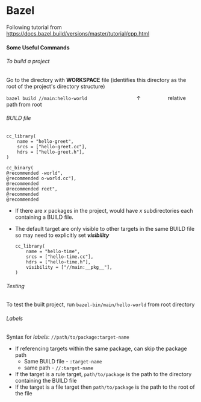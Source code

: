 # Bazel

Following tutorial from https://docs.bazel.build/versions/master/tutorial/cpp.html

#### Some Useful Commands

###### To build a project
Go to the directory with **WORKSPACE** file (identifies this directory as the root of the project's directory structure)

`bazel build //main:hello-world`
              $\qquad \qquad \qquad\qquad\uparrow$
          $\qquad \qquad$ relative path from root

###### BUILD file
```
cc_library(
    name = "hello-greet",
    srcs = ["hello-greet.cc"],
    hdrs = ["hello-greet.h"],
)

cc_binary(
@recommended -world",
@recommended o-world.cc"],
@recommended
@recommended reet",
@recommended
@recommended
```
- If there are $x$ packages in the project, would have $x$ subdirectories each containing a BUILD file.

- The default target are only visible to other targets in the same BUILD file so may need to explicitly set ***visibility***
    ```
    cc_library(
        name = "hello-time",
        srcs = ["hello-time.cc"],
        hdrs = ["hello-time.h"],
        visibility = ["//main:__pkg__"],
    )
    ```

###### Testing
To test the built project, run `bazel-bin/main/hello-world` from root directory

###### Labels
Syntax for *labels*: `//path/to/package:target-name`

- If referencing targets within the same package, can skip the package path
  - Same BUILD file - `:target-name`
  - same path - `//:target-name`
- If the target is a rule target, `path/to/package` is the path to the directory containing the BUILD file
- If the target is a file target then `path/to/package` is the path to the root of the file

